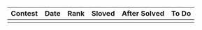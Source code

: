 | Contest | Date | Rank | Sloved | After Solved | To Do |
| ------- | ---- | ---- | ------ | ------------ | ----- |
|         |      |      |        |              |       |





